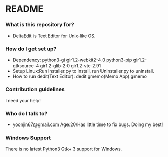 # README #

### What is this repository for? ###

* DeltaEdit is Text Editor for Unix-like OS.
### How do I get set up? ###
* Dependency:
python3-gi
gir1.2-webkit2-4.0
python3-pip
gir1.2-gtksource-4
gir1.2-glib-2.0
gir1.2-vte-2.91
* Setup
Linux:Run Installer.py to install, run Uninstaller.py to uninstall.
* How to run
	dedit(Text Editor):
			 dedit
	gmemo(Memo App):gmemo
### Contribution guidelines ###
I need your help!

### Who do I talk to? ###
* yoonjin67@gmail.com
Age:20/Has little time to fix bugs. Doing my best!
### Windows Support ###
There is no latest Python3 Gtk+ 3 support for Windows.
